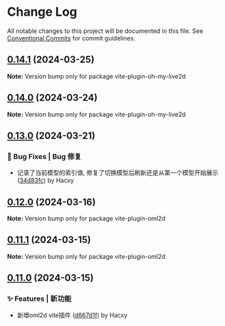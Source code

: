 # Change Log

All notable changes to this project will be documented in this file.
See [Conventional Commits](https://conventionalcommits.org) for commit guidelines.

## [0.14.1](https://github.com/oh-my-live2d/oh-my-live2d/compare/v0.14.0...v0.14.1) (2024-03-25)

**Note:** Version bump only for package vite-plugin-oh-my-live2d

## [0.14.0](https://github.com/oh-my-live2d/oh-my-live2d/compare/v0.13.0...v0.14.0) (2024-03-24)

**Note:** Version bump only for package vite-plugin-oh-my-live2d

## [0.13.0](https://github.com/oh-my-live2d/oh-my-live2d/compare/v0.12.0...v0.13.0) (2024-03-21)

### 🐛 Bug Fixes | Bug 修复

- 记录了当前模型的索引值, 修复了切换模型后刷新还是从第一个模型开始展示 ([34d83fc](https://github.com/oh-my-live2d/oh-my-live2d/commit/34d83fcf6620f6d37a4534a816aea196be7d52a0)) by Hacxy

## [0.12.0](https://github.com/oh-my-live2d/oh-my-live2d/compare/v0.11.1...v0.12.0) (2024-03-16)

**Note:** Version bump only for package vite-plugin-oml2d

## [0.11.1](https://github.com/oh-my-live2d/oh-my-live2d/compare/v0.11.0...v0.11.1) (2024-03-15)

**Note:** Version bump only for package vite-plugin-oml2d

## [0.11.0](https://github.com/oh-my-live2d/oh-my-live2d/compare/v0.10.0...v0.11.0) (2024-03-15)

### ✨ Features | 新功能

- 新增oml2d vite插件 ([d667d1f](https://github.com/oh-my-live2d/oh-my-live2d/commit/d667d1f69277798b9e10095870f25c4e57c52745)) by Hacxy
